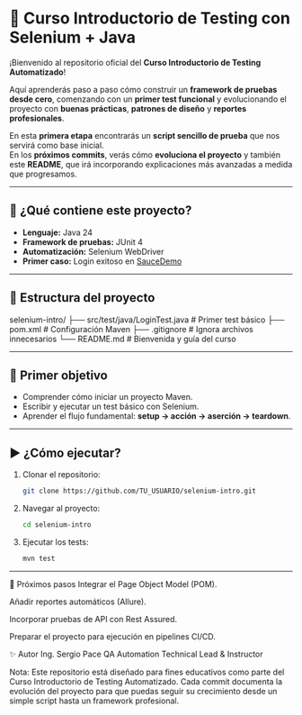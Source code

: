 # 🧪 Curso Introductorio de Testing con Selenium + Java

¡Bienvenido al repositorio oficial del **Curso Introductorio de Testing Automatizado**!  

Aquí aprenderás paso a paso cómo construir un **framework de pruebas desde cero**, comenzando con un **primer test funcional** y evolucionando el proyecto con **buenas prácticas**, **patrones de diseño** y **reportes profesionales**.

En esta **primera etapa** encontrarás un **script sencillo de prueba** que nos servirá como base inicial.  
En los **próximos commits**, verás cómo **evoluciona el proyecto** y también este **README**, que irá incorporando explicaciones más avanzadas a medida que progresamos.

---

## 🚀 ¿Qué contiene este proyecto?
- **Lenguaje:** Java 24  
- **Framework de pruebas:** JUnit 4  
- **Automatización:** Selenium WebDriver  
- **Primer caso:** Login exitoso en [SauceDemo](https://www.saucedemo.com/v1/index.html)

---

## 📂 Estructura del proyecto
selenium-intro/
├── src/test/java/LoginTest.java # Primer test básico
├── pom.xml # Configuración Maven
├── .gitignore # Ignora archivos innecesarios
└── README.md # Bienvenida y guía del curso

---

## 🏁 Primer objetivo
- Comprender cómo iniciar un proyecto Maven.  
- Escribir y ejecutar un test básico con Selenium.  
- Aprender el flujo fundamental: **setup → acción → aserción → teardown**.  

---

## ▶️ ¿Cómo ejecutar?
1. Clonar el repositorio:
   ```bash
   git clone https://github.com/TU_USUARIO/selenium-intro.git

2. Navegar al proyecto:
   ```bash
   cd selenium-intro

3. Ejecutar los tests:
   ```bash
   mvn test

---

📌 Próximos pasos
Integrar el Page Object Model (POM).

Añadir reportes automáticos (Allure).

Incorporar pruebas de API con Rest Assured.

Preparar el proyecto para ejecución en pipelines CI/CD.

✨ Autor
Ing. Sergio Pace
QA Automation Technical Lead & Instructor

Nota: Este repositorio está diseñado para fines educativos como parte del Curso Introductorio de Testing Automatizado. Cada commit documenta la evolución del proyecto para que puedas seguir su crecimiento desde un simple script hasta un framework profesional.